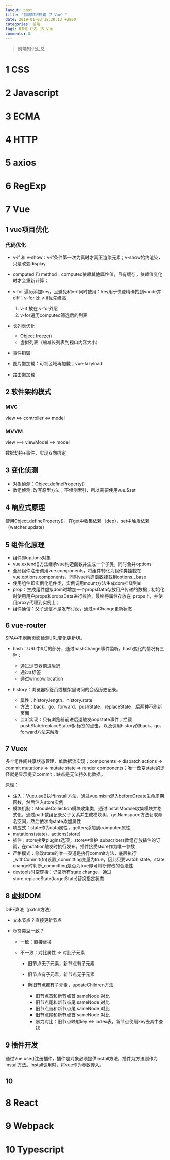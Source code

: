 ```yaml
---
layout: post
title: "前端知识积累（7 Vue）"
date: 2019-01-03 18:30:13 +0800
categories: 前端
tags: HTML CSS JS Vue
comments: 0
---
```

> 前端知识汇总

# 1 CSS

# 2 Javascript

# 3 ECMA

# 4 HTTP

# 5 axios

# 6 RegExp

# 7 Vue

## 1 vue项目优化

### 代码优化

  - v-if 和 v-show：v-if条件第一次为真时才真正渲染元素；v-show始终渲染，只是改变display
  - computed 和 method：computed依赖其他属性值，且有缓存，依赖值变化时才会重新计算；
  - v-for 遍历添加key，且避免和v-if同时使用：key用于快速精确找到vnode并diff；v-for 比 v-if优先级高
    
    1. v-if 放在 v-for外层
    2. v-for遍历computed筛选后的列表

  - 长列表优化

    - Object.freeze()
    - 虚拟列表（缩减长列表到视口内容大小）
  
  - 事件销毁

  - 图片懒加载：可视区域再加载；vue-lazyload

  - 路由懒加载

## 2 软件架构模式

  ### MVC
  
  view <=> controller <=> model
  
  ### MVVM

  view <==> viewModel <=> model

  数据劫持+事件，实现双向绑定

## 3 变化侦测

  - 对象侦测：Object.defineProperty()
  - 数组侦测: 改写原型方法；不侦测索引，所以需要使用vue.$set

## 4 响应式原理

  使用Object.defineProperty()，在get中收集依赖（dep），set中触发依赖（watcher.update）

## 5 组件化原理

  - 组件即options对象
  - vue.extend()方法继承vue构造函数并生成一个子类，同时合并options
  - 全局组件注册调用vue.components，将组件转化为组件类挂载在vue.options.components，同时vue构造函数挂载到options._base
  - 使用组件即实例化组件类，实例调用mount方法生成dom挂载到el
  - prop：生成组件虚拟dom时增加一个propsData存放用户传递的数据；初始化时使用用户props和propsData进行校验，最终将属性存放在_props上，并使用proxy代理到实例上；
  - 组件通信：父子通信不是发布订阅，通过onChange更新状态

## 6 vue-router

  SPA中不刷新页面检测URL变化更新UI。

  - hash：URL中#后的部分，通过hashChange事件监听。hash变化的情况有三种：
    
    - 通过浏览器前进后退
    - 通过a标签
    - 通过window.location
  
  - history：浏览器标签页或框架里访问的会话历史记录。

    - 属性：history.length、history.state
    - 方法：back、go、forward、pushState、replaceState，后两种不刷新页面
    - 监听实现：只有浏览器前进后退触发popstate事件；拦截pushState/replaceState和a标签的点击，以及调用history的back、go、forward方法来触发

## 7 Vuex

多个组件间共享状态管理，单数据流实现；components => dispatch actions => commit mutations => mutate state => render components；唯一改变state的途径就是显示提交commit；缺点是无法持久化数据。

原理：

  - 注入：Vue.use()执行install方法，通过vue.mixin混入beforeCreate生命周期函数，然后注入store实例
  - 模块机制：ModuleCollection模块收集类，通过installModule收集模块并格式化，通过path数组记录父子关系并生成模块树，getNamspace方法获取命名空间，然后依次向state添加属性
  - 响应式：state作为data属性，getters添加到computed属性
  - mutations(state)、actions(store)
  - 插件：store接受plugins选项，store中维护_subscribers数组存放插件的订阅，在mutation触发时执行发布，插件接受store作为唯一参数
  - 严格模式：修改state的唯一渠道是执行commit方法，底层执行_withCommit(fn)设置_committing变量为true，因此只要watch state，state change时判断_committing是否为true即可判断修改的合法性
  - devtools时空穿梭：记录所有state change，通过store.replaceState(targetState)替换指定状态

## 8 虚拟DOM

DIFF算法（patch方法）

  - 文本节点？直接更新节点
  - 标签类型一致？

    - 一致：直接替换
    - 不一致：对比属性 => 对比子元素
  
      - 旧节点无子元素，新节点有子元素
      - 旧节点有子元素，新节点无子元素
      - 新旧节点都有子元素，updateChildren方法

          - 旧节点首和新节点首 sameNode 对比
          - 旧节点尾和新节点尾 sameNode 对比
          - 旧节点首和新节点尾 sameNode 对比
          - 旧节点尾和新节点首 sameNode 对比
          - 暴力对比：旧节点映射key <=> index表，新节点使用key去其中查找

## 9 插件开发

通过Vue.use()注册插件，插件是对象必须提供install方法，插件为方法则作为install方法。install调用时，将vue作为参数传入。

## 10 

# 8 React

# 9 Webpack

# 10 Typescript
